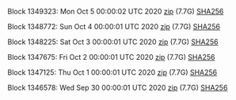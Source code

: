 Block 1349323: Mon Oct  5 00:00:02 UTC 2020 [zip](https://dash-bootstrap.ams3.digitaloceanspaces.com/mainnet/2020-10-05/bootstrap.dat.zip) (7.7G) [SHA256](https://dash-bootstrap.ams3.digitaloceanspaces.com/mainnet/2020-10-05/sha256.txt)

Block 1348772: Sun Oct  4 00:00:01 UTC 2020 [zip](https://dash-bootstrap.ams3.digitaloceanspaces.com/mainnet/2020-10-04/bootstrap.dat.zip) (7.7G) [SHA256](https://dash-bootstrap.ams3.digitaloceanspaces.com/mainnet/2020-10-04/sha256.txt)

Block 1348225: Sat Oct  3 00:00:01 UTC 2020 [zip](https://dash-bootstrap.ams3.digitaloceanspaces.com/mainnet/2020-10-03/bootstrap.dat.zip) (7.7G) [SHA256](https://dash-bootstrap.ams3.digitaloceanspaces.com/mainnet/2020-10-03/sha256.txt)

Block 1347675: Fri Oct  2 00:00:01 UTC 2020 [zip](https://dash-bootstrap.ams3.digitaloceanspaces.com/mainnet/2020-10-02/bootstrap.dat.zip) (7.7G) [SHA256](https://dash-bootstrap.ams3.digitaloceanspaces.com/mainnet/2020-10-02/sha256.txt)

Block 1347125: Thu Oct  1 00:00:01 UTC 2020 [zip](https://dash-bootstrap.ams3.digitaloceanspaces.com/mainnet/2020-10-01/bootstrap.dat.zip) (7.7G) [SHA256](https://dash-bootstrap.ams3.digitaloceanspaces.com/mainnet/2020-10-01/sha256.txt)

Block 1346578: Wed Sep 30 00:00:01 UTC 2020 [zip](https://dash-bootstrap.ams3.digitaloceanspaces.com/mainnet/2020-09-30/bootstrap.dat.zip) (7.7G) [SHA256](https://dash-bootstrap.ams3.digitaloceanspaces.com/mainnet/2020-09-30/sha256.txt)
